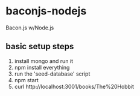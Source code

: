 baconjs-nodejs
==============

Bacon.js w/Node.js

basic setup steps
-----------------

1. install mongo and run it
1. npm install everything
1. run the 'seed-database' script
1. npm start
1. curl http://localhost:3001/books/The%20Hobbit
